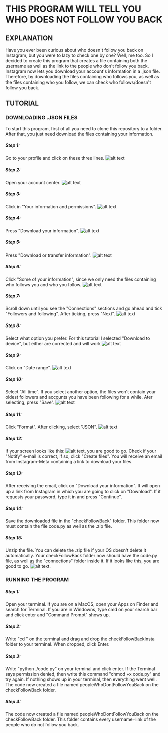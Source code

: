 # THIS PROGRAM WILL TELL YOU WHO DOES NOT FOLLOW YOU BACK
## EXPLANATION

Have you ever been curious about who doesn't follow you back on Instagram, but you were to lazy to check one by one? Well, me too. So I decided to create this program that creates a file containing both the username as well as the link to the people who don't follow you back. 
Instagram now lets you download your account's information in a .json file. Therefore, by downloading the files containing who follows you, as well as the files containing who you follow, we can check who follows/doesn't follow you back. 

## TUTORIAL
### DOWNLOADING .JSON FILES
To start this program, first of all you need to clone this repository to a folder. After that, you just need download the files containing your information.
##### Step 1: 
  Go to your profile and click on these three lines.  ![alt text][photo1]
##### Step 2:
  Open your account center. ![alt text][photo2]
##### Step 3:
  Click in "Your information and permissions". ![alt text][photo3]
##### Step 4:
  Press "Download your information". ![alt text][photo4]
##### Step 5:
  Press "Download or transfer information". ![alt text][photo5]
##### Step 6:
  Click "Some of your information", since we only need the files containing who follows you and who you follow. ![alt text][photo6]
##### Step 7:
  Scroll down until you see the "Connections" sections and go ahead and tick "Followers and following". After ticking, press "Next". ![alt text][photo7]
##### Step 8:
 Select what option you prefer. For this tutorial I selected "Download to device", but either are corrected and will work ![alt text][photo8]
##### Step 9:
 Click on "Date range". ![alt text][photo9]
##### Step 10:
 Select "All time". If you select another option, the files won't contain your oldest followers and accounts you have been following for a while. Ater selecting, press "Save". ![alt text][photo10]
##### Step 11:
 Click "Format". After clicking, select "JSON". ![alt text][photo11]
##### Step 12:
If your screen looks like this: ![alt text][photo12], you are good to go. Check if your "Notify" e-mail is correct, if so, click "Create files". You will receive an email from Instagram-Meta containing a link to download your files.
##### Step 13:
After receiving the email, click on "Download your information". It will open up a link from Instagram in which you are going to click on "Download". If it requests your password, type it in and press "Continue".
##### Step 14:
Save the downloaded file in the "checkFollowBack" folder. This folder now must contain the file code.py as well as the .zip file.
##### Step 15:
Unzip the file. You can delete the .zip file if your OS doesn't delete it automatically. Your checkFollowBack folder now should have the code.py file, as well as the "connections" folder inside it. If it looks like this, you are good to go. ![alt text][photo13].

### RUNNING THE PROGRAM
##### Step 1:
Open your terminal. If you are on a MacOS, open your Apps on Finder and search for Terminal. If you are in Windowns, type cmd on your search bar and click enter and "Command Prompt" shows up.
##### Step 2:
Write "cd " on the terminal and drag and drop the checkFollowBackInsta folder to your terminal. When dropped, click Enter.
##### Step 3:
Write "python ./code.py" on your terminal and click enter. If the Terminal says permission denied, then write this command "chmod +x code.py" and try again. If nothing shows up in your terminal, then everything went well. The code now created a file named peopleWhoDontFollowYouBack on the checkFollowBack folder.
##### Step 4:
The code now created a file named peopleWhoDontFollowYouBack on the checkFollowBack folder. This folder contains every username+link of the people who do not follow you back.

[photo1]: https://github.com/DuarteCruz6/checkFollowBackInsta/blob/main/photos/photo1.JPG "Click on these three lines"
[photo2]: https://github.com/DuarteCruz6/checkFollowBackInsta/blob/main/photos/photo2.JPG "Click on Accounts Center"
[photo3]: https://github.com/DuarteCruz6/checkFollowBackInsta/blob/main/photos/photo3.JPG "Click on Your information and permissions"
[photo4]: https://github.com/DuarteCruz6/checkFollowBackInsta/blob/main/photos/photo4.JPG "Click on Download your information"
[photo5]: https://github.com/DuarteCruz6/checkFollowBackInsta/blob/main/photos/photo5.JPG "Click on Download or transfer information"
[photo6]: https://github.com/DuarteCruz6/checkFollowBackInsta/blob/main/photos/photo6.JPG "Click on Some of your information"
[photo7]: https://github.com/DuarteCruz6/checkFollowBackInsta/blob/main/photos/photo7.JPG "Scroll down and select Followers and following"
[photo8]: https://github.com/DuarteCruz6/checkFollowBackInsta/blob/main/photos/photo8.JPG "Choose whatever option you desired. I choose Download to device"
[photo9]: https://github.com/DuarteCruz6/checkFollowBackInsta/blob/main/photos/photo9.JPG "Click on Date range"
[photo10]: https://github.com/DuarteCruz6/checkFollowBackInsta/blob/main/photos/photo10.JPG "Select All time"
[photo11]: https://github.com/DuarteCruz6/checkFollowBackInsta/blob/main/photos/photo11.JPG "Click on Format"
[photo12]: https://github.com/DuarteCruz6/checkFollowBackInsta/blob/main/photos/photo12.JPG "How it should look like"
[photo13]: https://github.com/DuarteCruz6/checkFollowBackInsta/blob/main/photos/photo13.png "Three lines you need to click on"

